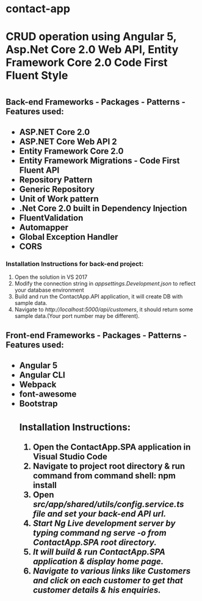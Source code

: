 # contact-app
<h1>CRUD operation using Angular 5, Asp.Net Core 2.0 Web API, Entity Framework Core 2.0 Code First Fluent Style<h1>

<h2>Back-end Frameworks - Packages - Patterns - Features used: <h2>
<ul>
<li>ASP.NET Core 2.0 </li>
<li>ASP.NET Core Web API 2 </li>
<li>Entity Framework Core 2.0 </li>
<li>Entity Framework Migrations - Code First Fluent API</li>
<li>Repository Pattern</li>
<li>Generic Repository</li>
<li>Unit of Work pattern</li>
<li>.Net Core 2.0 built in Dependency Injection</li>
<li>FluentValidation</li>
<li>Automapper</li>
<li>Global Exception Handler</li>
<li>CORS</li>
</ul>

<h3>Installation Instructions for back-end project:</h3>
<ol>
<li>Open the solution in VS 2017</li>
<li>Modify the connection string in <i>appsettings.Development.json</i> to reflect your database environment</li>
<li>Build and run the ContactApp.API application, it will create DB with sample data.
  <li>Navigate to <i>http://localhost:5000/api/customers</i>, it should return some sample data.(Your port number may be different).
</ol>

<h2>Front-end Frameworks - Packages - Patterns - Features used:<h2> 
<ul>
<li>Angular 5 </li>
<li>Angular CLI </li>
<li>Webpack</li>
<li>font-awesome</li>
<li>Bootstrap</li>

<h3>Installation Instructions:</h3>
<ol>
<li>Open the ContactApp.SPA application in Visual Studio Code</li>
<li>Navigate to project root directory & run command from command shell: <b> npm install </b>
<li>Open <i>src/app/shared/utils/config.service.ts<i> file and set your back-end API url.
<li>Start Ng Live development server by typing command <b>ng serve -o </b> from ContactApp.SPA root directory.
<li>It will build & run ContactApp.SPA application & display home page.
<li>Navigate to various links like Customers and click on each customer to get that customer details & his enquiries.
</ol>
  
  
